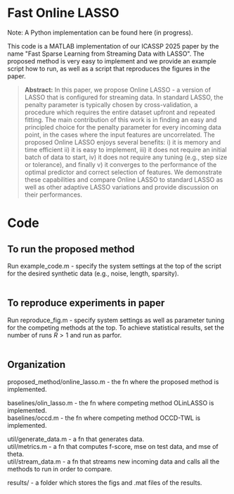 # Fast Online LASSO

Note: A Python implementation can be found here (in progress).


This code is a MATLAB implementation of our ICASSP 2025 paper by the name "Fast Sparse Learning from Streaming Data with LASSO". The proposed method is very easy to implement and we provide an example script how to run, as well as a script that reproduces the figures in the paper. 
 

> **Abstract:** In this paper, we propose Online LASSO - a version of
LASSO that is configured for streaming data. In standard LASSO,
the penalty parameter is typically chosen by cross-validation, a
procedure which requires the entire dataset upfront and repeated
fitting. The main contribution of this work is in finding an easy and
principled choice for the penalty parameter for every incoming
data point, in the cases where the input features are uncorrelated.
The proposed Online LASSO enjoys several benefits: i) it is
memory and time efficient ii) it is easy to implement, iii) it does
not require an initial batch of data to start, iv) it does not require
any tuning (e.g., step size or tolerance), and finally v) it converges
to the performance of the optimal predictor and correct selection
of features. We demonstrate these capabilities and compare Online
LASSO to standard LASSO as well as other adaptive LASSO
variations and provide discussion on their performances.
> 

# Code
## To run the proposed method <br/>
Run example_code.m - specify the system settings at the top of the script for the desired synthetic data (e.g., noise, length, sparsity). <br/>
<br/>

## To reproduce experiments in paper <br/>
Run reproduce_fig.m - specify system settings as well as parameter tuning for the competing methods at the top. To achieve statistical results, set the number of runs $R >1$ and run as parfor. <br/>
<br/>

## Organization <br/>
proposed_method/online_lasso.m  - the fn where the proposed method is implemented. <br/>

baselines/olin_lasso.m - the fn where competing method OLinLASSO is implemented. <br/>
baselines/occd.m - the fn where competing method OCCD-TWL is implemented. <br/>

util/generate_data.m - a fn that generates data. <br/>
util/metrics.m - a fn that computes f-score, mse on test data, and mse of theta. <br/>
util/stream_data.m - a fn that streams new incoming data and calls all the methods to run in order to compare. <br/>

results/ - a folder which stores the figs and .mat files of the results.


